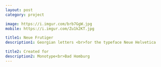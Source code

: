 ```yaml
---
layout: post
category: project

image: https://i.imgur.com/brb7GgW.jpg
mobile: https://i.imgur.com/Zu1k2KT.jpg

title1: Neue Frutiger
description1: Georgian letters <br>for the typeface Neue Helvetica

title2: Created for
description2: Monotype<br>Bad Homburg
---
```

